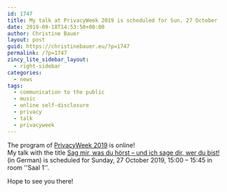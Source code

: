 ```yaml
---
id: 1747
title: My talk at PrivacyWeek 2019 is scheduled for Sun, 27 October
date: 2019-09-18T14:53:50+00:00
author: Christine Bauer
layout: post
guid: https://christinebauer.eu/?p=1747
permalink: /?p=1747
zincy_lite_sidebar_layout:
  - right-sidebar
categories:
  - news
tags:
  - communication to the public
  - music
  - online self-disclosure
  - privacy
  - talk
  - privacyweek
---
```

The program of <a href="https://privacyweek.at" rel="noopener noreferrer" target="_blank">PrivacyWeek 2019</a> is online!  
My talk with the title <a href="https://cfp.privacyweek.at/pw19/talk/BYXCVR/" rel="noopener noreferrer" target="_blank">Sag mir, was du hörst &ndash; und ich sage dir, wer du bist!</a> (in German) is scheduled for Sunday, 27 October 2019, 15:00 &ndash; 15:45 in room ''Saal 1''.

Hope to see you there!